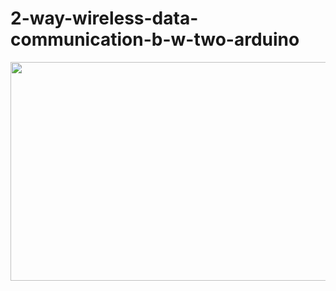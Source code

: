 # 2-way-wireless-data-communication-b-w-two-arduino

<p align = "center">
<img src="https://github.com/adithyahk46/2-way-wireless-data-communication-b-w-two-arduino/assets/113534275/2532e707-80b0-489c-9968-906b40e78b0e" width="600" height="350">
</p>
